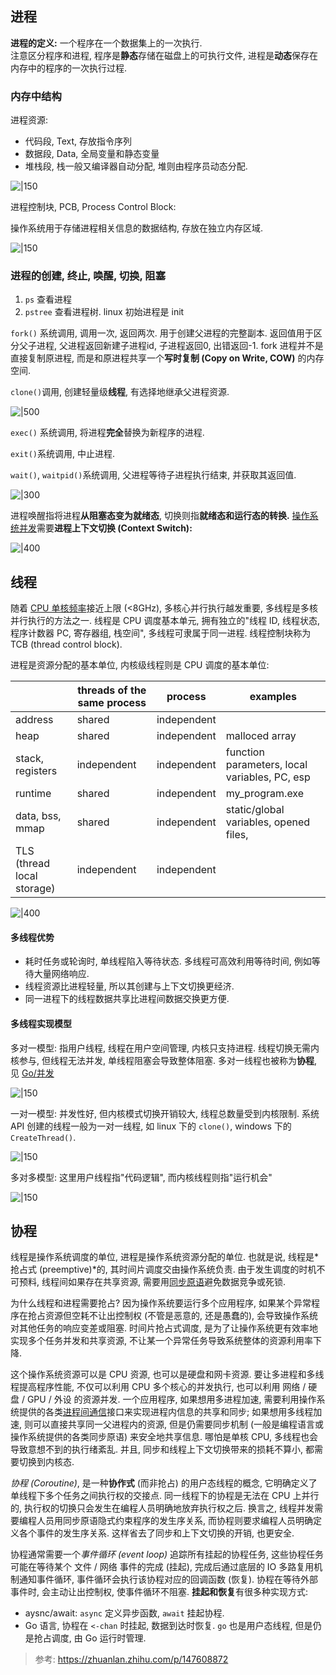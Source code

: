 ## 进程

**进程的定义:** 一个程序在一个数据集上的一次执行.  
注意区分程序和进程, 程序是**静态**存储在磁盘上的可执行文件, 进程是**动态**保存在内存中的程序的一次执行过程.

### 内存中结构

进程资源:
- 代码段, Text, 存放指令序列
- 数据段, Data, 全局变量和静态变量
- 堆栈段, 栈一般又编译器自动分配, 堆则由程序员动态分配.

![|150](../../attach/Pasted%20image%2020230619171849.avif)

进程控制块, PCB, Process Control Block:

操作系统用于存储进程相关信息的数据结构, 存放在独立内存区域. 

![|150](../../attach/操作系统_进程内存布局.avif)

### 进程的创建, 终止, 唤醒, 切换, 阻塞

1. `ps` 查看进程
2. `pstree` 查看进程树. linux 初始进程是 init

`fork()` 系统调用, 调用一次, 返回两次. 用于创建父进程的完整副本. 返回值用于区分父子进程, 父进程返回新建子进程id, 子进程返回0, 出错返回-1. fork 进程并不是直接复制原进程, 而是和原进程共享一个**写时复制 (Copy on Write, COW)** 的内存空间.

`clone()`调用, 创建轻量级**线程**, 有选择地继承父进程资源.

![|500](../../attach/Pasted%20image%2020230619181858.avif)

`exec()` 系统调用, 将进程**完全**替换为新程序的进程.

`exit()`系统调用, 中止进程. 

`wait()`, `waitpid()`系统调用, 父进程等待子进程执行结束, 并获取其返回值.

![|300](../../attach/Pasted%20image%2020230619182508.avif)

进程唤醒指将进程**从阻塞态变为就绪态**, 切换则指**就绪态和运行态的转换.** [操作系统并发](中断与时钟.md)需要**进程上下文切换 (Context Switch):**

![|400](../../attach/Pasted%20image%2020230619183343.avif)

## 线程

随着 [CPU 单核频率](../../HardWare/计算机组成/高速缓存.md)接近上限 (<8GHz), 多核心并行执行越发重要, 多线程是多核并行执行的方法之一. 线程是 CPU 调度基本单元, 拥有独立的"线程 ID, 线程状态, 程序计数器 PC, 寄存器组, 栈空间", 多线程可隶属于同一进程. 线程控制块称为 TCB (thread control block).

进程是资源分配的基本单位, 内核级线程则是 CPU 调度的基本单位:

|                            | threads of the same process | process     | examples            |
| -------------------------- | --------------------------- | ----------- | ------------------- |
| address                    | shared                      | independent |                     |
| heap                       | shared                      | independent | malloced array      |
| stack, registers           | independent                 | independent | function parameters, local variables, PC, esp |
| runtime                    | shared                      | independent | my_program.exe                    |
| data, bss, mmap            | shared                      | independent | static/global variables, opened files,                      |
| TLS (thread local storage) | independent                 | independent       |                     |

![|400](../../attach/操作系统_线程和进程的资源对应关系.avif)

#### 多线程优势

- 耗时任务或轮询时, 单线程陷入等待状态. 多线程可高效利用等待时间, 例如等待大量网络响应.
- 线程资源比进程轻量, 所以其创建与上下文切换更经济. 
- 同一进程下的线程数据共享比进程间数据交换更方便.

#### 多线程实现模型

多对一模型: 指用户线程, 线程在用户空间管理, 内核只支持进程. 线程切换无需内核参与, 但线程无法并发, 单线程阻塞会导致整体阻塞. 多对一线程也被称为**协程**, 见 [Go/并发](../../Language/Go/Go%20并发.md)

![|150](../../attach/Pasted%20image%2020230619203728.avif)

一对一模型: 并发性好, 但内核模式切换开销较大, 线程总数量受到内核限制. 系统 API 创建的线程一般为一对一线程, 如 linux 下的 `clone()`, windows 下的 `CreateThread()`.

![|150](../../attach/Pasted%20image%2020230619203732.avif)

多对多模型: 这里用户线程指"代码逻辑", 而内核线程则指"运行机会"

![|150](../../attach/Pasted%20image%2020230619203736.avif)

## 协程

线程是操作系统调度的单位, 进程是操作系统资源分配的单位. 也就是说, 线程是*抢占式 (preemptive)*的, 其时间片调度交由操作系统负责. 由于发生调度的时机不可预料, 线程间如果存在共享资源, 需要用[同步原语](进程同步与互斥.md)避免数据竞争或死锁. 

为什么线程和进程需要抢占? 因为操作系统要运行多个应用程序, 如果某个异常程序在抢占资源但空耗不让出控制权 (不管是恶意的, 还是愚蠢的), 会导致操作系统对其他任务的响应变差或阻塞. 时间片抢占式调度, 是为了让操作系统更有效率地实现多个任务并发和共享资源, 不让某一个异常任务导致系统整体的资源利用率下降.

这个操作系统资源可以是 CPU 资源, 也可以是硬盘和网卡资源. 要让多进程和多线程提高程序性能, 不仅可以利用 CPU 多个核心的并发执行, 也可以利用 网络 / 硬盘 / GPU / 外设 的资源并发. 一个应用程序, 如果想用多进程加速, 需要利用操作系统提供的各类[进程间通信](../IPC%20&%20Network/linux%20进程间通信.md)接口来实现进程内信息的共享和同步; 如果想用多线程加速, 则可以直接共享同一父进程内的资源, 但是仍需要同步机制 (一般是编程语言或操作系统提供的各类同步原语) 来安全地共享信息. 哪怕是单核 CPU, 多线程也会导致意想不到的执行绪紊乱. 并且, 同步和线程上下文切换带来的损耗不算小, 都需要切换到内核态.

*协程 (Coroutine)*, 是一种**协作式** (而非抢占) 的用户态线程的概念, 它明确定义了单线程下多个任务之间执行权的交接点. 同一线程下的协程是无法在 CPU 上并行的, 执行权的切换只会发生在编程人员明确地放弃执行权之后. 换言之, 线程并发需要编程人员用同步原语隐式约束程序的发生序关系, 而协程则要求编程人员明确定义各个事件的发生序关系. 这样省去了同步和上下文切换的开销, 也更安全.

协程通常需要一个*事件循环 (event loop)* 追踪所有挂起的协程任务, 这些协程任务可能在等待某个 文件 / 网络 事件的完成 (挂起), 完成后通过底层的 IO 多路复用机制通知事件循环, 事件循环会执行该协程对应的回调函数 (恢复). 协程在等待外部事件时, 会主动让出控制权, 使事件循环不阻塞. **挂起和恢复**有很多种实现方式:
- aysnc/await: `async` 定义异步函数, `await` 挂起协程. 
- Go 语言, 协程在 `<-chan` 时挂起, 数据到达时恢复. `go` 也是用户态线程, 但是仍是抢占调度, 由 Go 运行时管理.

> 参考: https://zhuanlan.zhihu.com/p/147608872
